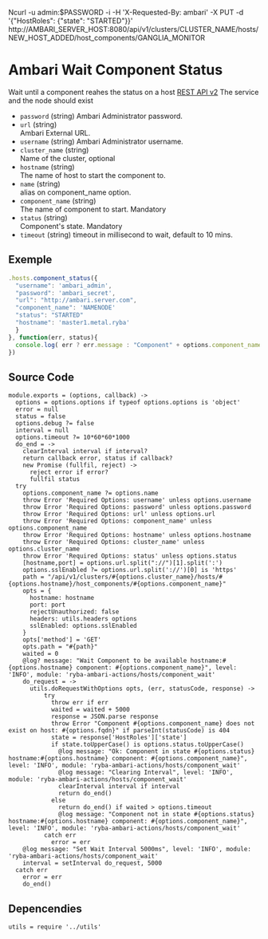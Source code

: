 Ncurl -u admin:$PASSWORD -i -H 'X-Requested-By: ambari' -X PUT -d '{"HostRoles": {"state": "STARTED"}}' http://AMBARI_SERVER_HOST:8080/api/v1/clusters/CLUSTER_NAME/hosts/NEW_HOST_ADDED/host_components/GANGLIA_MONITOR


# Ambari Wait Component Status

Wait until a component reahes the status on a host [REST API v2](https://github.com/apache/ambari/blob/trunk/ambari-server/docs/api/v1)
The service and the node should exist

* `password` (string)
  Ambari Administrator password.
* `url` (string)   
  Ambari External URL.
* `username` (string)
  Ambari Administrator username.
* `cluster_name` (string)   
  Name of the cluster, optional
* `hostname` (string)   
  The name of host to start the component to.
* `name` (string)   
  alias  on component_name option.
* `component_name` (string)   
  The name of component to start. Mandatory
* `status` (string)   
  Component's state. Mandatory
* `timeout` (string)
  timeout in millisecond to wait, default to 10 mins.

## Exemple

```js
.hosts.component_status({
  "username": 'ambari_admin',
  "password": 'ambari_secret',
  "url": "http://ambari.server.com",
  "component_name": 'NAMENODE'
  "status": "STARTED"
  "hostname": 'master1.metal.ryba'
  }
}, function(err, status){
  console.log( err ? err.message : "Component" + options.component_name + "Waited: " + status)
})
```

## Source Code

    module.exports = (options, callback) ->
      options = options.options if typeof options.options is 'object'
      error = null
      status = false
      options.debug ?= false
      interval = null
      options.timeout ?= 10*60*60*1000
      do_end = ->
        clearInterval interval if interval?
        return callback error, status if callback?
        new Promise (fullfil, reject) ->
          reject error if error?
          fullfil status
      try
        options.component_name ?= options.name
        throw Error 'Required Options: username' unless options.username
        throw Error 'Required Options: password' unless options.password
        throw Error 'Required Options: url' unless options.url
        throw Error 'Required Options: component_name' unless options.component_name
        throw Error 'Required Options: hostname' unless options.hostname
        throw Error 'Required Options: cluster_name' unless options.cluster_name
        throw Error 'Required Options: status' unless options.status
        [hostname,port] = options.url.split("://")[1].split(':')
        options.sslEnabled ?= options.url.split('://')[0] is 'https'
        path = "/api/v1/clusters/#{options.cluster_name}/hosts/#{options.hostname}/host_components/#{options.component_name}"
        opts = {
          hostname: hostname
          port: port
          rejectUnauthorized: false
          headers: utils.headers options
          sslEnabled: options.sslEnabled
        }
        opts['method'] = 'GET'
        opts.path = "#{path}"
        waited = 0
        @log? message: "Wait Component to be available hostname:#{options.hostname} component: #{options.component_name}", level: 'INFO', module: 'ryba-ambari-actions/hosts/component_wait'
        do_request = ->
          utils.doRequestWithOptions opts, (err, statusCode, response) ->
              try
                throw err if err
                waited = waited + 5000
                response = JSON.parse response
                throw Error "Component #{options.component_name} does not exist on host: #{options.fqdn}" if parseInt(statusCode) is 404
                state = response['HostRoles']['state']
                if state.toUpperCase() is options.status.toUpperCase()
                  @log message: "Ok: Component in state #{options.status}  hostname:#{options.hostname} component: #{options.component_name}", level: 'INFO', module: 'ryba-ambari-actions/hosts/component_wait'
                  @log message: "Clearing Interval", level: 'INFO', module: 'ryba-ambari-actions/hosts/component_wait'
                  clearInterval interval if interval
                  return do_end()
                else
                  return do_end() if waited > options.timeout
                  @log message: "Component not in state #{options.status}  hostname:#{options.hostname} component: #{options.component_name}", level: 'INFO', module: 'ryba-ambari-actions/hosts/component_wait'
              catch err
                error = err
        @log message: "Set Wait Interval 5000ms", level: 'INFO', module: 'ryba-ambari-actions/hosts/component_wait'
        interval = setInterval do_request, 5000
      catch err
        error = err
        do_end()

## Depencendies

    utils = require '../utils'
